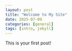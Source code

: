 ```yaml
---
layout: post
title: "Welcome to My Site"
date: 2025-07-09
categories: [general]
tags: [intro, jekyll]
---
```


This is your first post!
